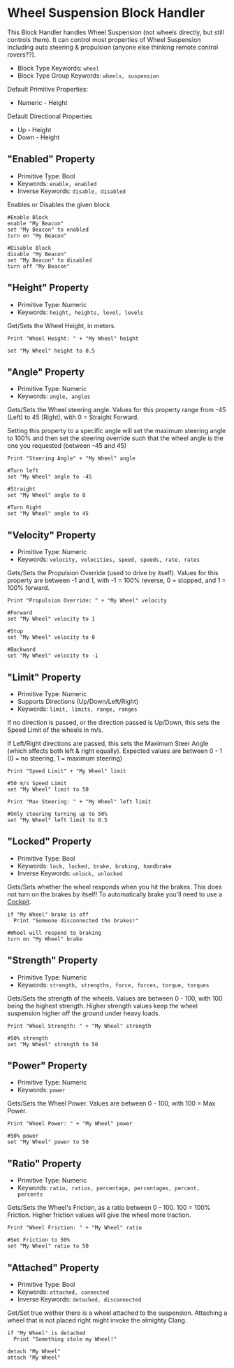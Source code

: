 ﻿# Wheel Suspension Block Handler
This Block Handler handles Wheel Suspension (not wheels directly, but still controls them).  It can control most properties of Wheel Suspension including auto steering & propulsion (anyone else thinking remote control rovers??).

* Block Type Keywords: ```wheel```
* Block Type Group Keywords: ```wheels, suspension```

Default Primitive Properties:
* Numeric - Height

Default Directional Properties
* Up - Height
* Down - Height

## "Enabled" Property
* Primitive Type: Bool
* Keywords: ```enable, enabled```
* Inverse Keywords: ```disable, disabled```

Enables or Disables the given block

```
#Enable Block
enable "My Beacon"
set "My Beacon" to enabled
turn on "My Beacon"

#Disable Block
disable "My Beacon"
set "My Beacon" to disabled
turn off "My Beacon"
```

## "Height" Property
* Primitive Type: Numeric
* Keywords: ```height, heights, level, levels```

Get/Sets the Wheel Height, in meters.

```
Print "Wheel Height: " + "My Wheel" height

set "My Wheel" height to 0.5
```

## "Angle" Property
* Primitive Type: Numeric
* Keywords: ```angle, angles```

Gets/Sets the Wheel steering angle. Values for this property range from -45 (Left) to 45 (Right), with 0 = Straight Forward.

Setting this property to a specific angle will set the maximum steering angle to 100% and then set the steering override such that the wheel angle is the one you requested (between -45 and 45)

```
Print "Steering Angle" + "My Wheel" angle

#Turn left
set "My Wheel" angle to -45

#Straight
set "My Wheel" angle to 0

#Turn Right
set "My Wheel" angle to 45
```

## "Velocity" Property
* Primitive Type: Numeric
* Keywords: ```velocity, velocities, speed, speeds, rate, rates```

Gets/Sets the Propulsion Override (used to drive by itself).  Values for this property are between -1 and 1, with -1 = 100% reverse, 0 = stopped, and 1 = 100% forward.

```
Print "Propulsion Override: " + "My Wheel" velocity

#Forward
set "My Wheel" velocity to 1

#Stop
set "My Wheel" velocity to 0

#Backward
set "My Wheel" velocity to -1
```

## "Limit" Property
* Primitive Type: Numeric
* Supports Directions (Up/Down/Left/Right)
* Keywords: ```limit, limits, range, ranges```

If no direction is passed, or the direction passed is Up/Down, this sets the Speed Limit of the wheels in m/s.

If Left/Right directions are passed, this sets the Maximum Steer Angle (which affects both left & right equally).  Expected values are between 0 - 1 (0 = no steering, 1 = maximum steering)


```
Print "Speed Limit" + "My Wheel" limit

#50 m/s Speed Limit
set "My Wheel" limit to 50

Print "Max Steering: " + "My Wheel" left limit

#Only steering turning up to 50%
set "My Wheel" left limit to 0.5
```

## "Locked" Property
* Primitive Type: Bool
* Keywords: ```lock, locked, brake, braking, handbrake```
* Inverse Keywords: ```unlock, unlocked```

Gets/Sets whether the wheel responds when you hit the brakes.  This does not turn on the brakes by itself!  To automatically brake you'll need to use a [Cockpit](https://spaceengineers.merlinofmines.com/EasyCommands/blockHandlers/cockpit "Cockpit Handler").

```
if "My Wheel" brake is off
  Print "Someone disconnected the brakes!"

#Wheel will respond to braking
turn on "My Wheel" brake
```

## "Strength" Property
* Primitive Type: Numeric
* Keywords: ```strength, strengths, force, forces, torque, torques```

Gets/Sets the strength of the wheels.  Values are between 0 - 100, with 100 being the highest strength.  Higher strength values keep the wheel suspension higher off the ground under heavy loads.

```
Print "Wheel Strength: " + "My Wheel" strength

#50% strength
set "My Wheel" strength to 50
```

## "Power" Property
* Primitive Type: Numeric
* Keywords: ```power```

Gets/Sets the Wheel Power.  Values are between 0 - 100, with 100 = Max Power.

```
Print "Wheel Power: " + "My Wheel" power

#50% power
set "My Wheel" power to 50
```

## "Ratio" Property
* Primitive Type: Numeric
* Keywords: ```ratio, ratios, percentage, percentages, percent, percents```

Gets/Sets the Wheel's Friction, as a ratio between 0 - 100.  100 = 100% Friction.  Higher friction values will give the wheel more traction.

```
Print "Wheel Friction: " + "My Wheel" ratio

#Set Friction to 50%
set "My Wheel" ratio to 50
```

## "Attached" Property
* Primitive Type: Bool
* Keywords: ```attached, connected```
* Inverse Keywords: ```detached, disconnected```

Get/Set true wether there is a wheel attached to the suspension.
Attaching a wheel that is not placed right might invoke the almighty Clang.

```
if "My Wheel" is detached
  Print "Something stole my Wheel!"

detach "My Wheel"
attach "My Wheel"
```